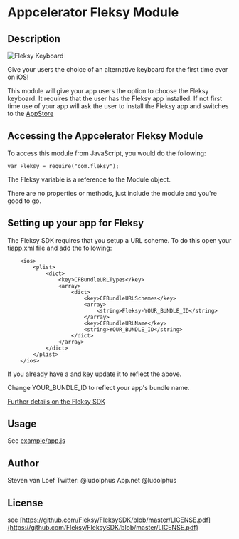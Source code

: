 # Appcelerator Fleksy Module

## Description

![Fleksy Keyboard](https://camo.githubusercontent.com/61dc0c76680d6e1a3c3954a0994cc548c6bf0baf/687474703a2f2f666c656b73792e636f6d2f323031342f77702d636f6e74656e742f75706c6f6164732f323031342f30322f4769742d42616e6e657232312e706e67 "Appcelerator Fleksy Module")

Give your users the choice of an alternative keyboard for the first time ever on iOS!

This module will give your app users the option to choose the Fleksy keyboard. It requires that the user has the Fleksy app installed. If not first time use of your app will ask the user to install the Fleksy app and switches to the [AppStore](https://itunes.apple.com/us/app/fleksy-keyboard-happy-typing/id520337246?mt=8)

## Accessing the Appcelerator Fleksy Module

To access this module from JavaScript, you would do the following:

	var Fleksy = require("com.fleksy");

The Fleksy variable is a reference to the Module object.

There are no properties or methods, just include the module and you're good to go.

## Setting up your app for Fleksy

The Fleksy SDK requires that you setup a URL scheme. To do this open your tiapp.xml file and add the following:

~~~
    <ios>
        <plist>
            <dict>
                <key>CFBundleURLTypes</key>
                <array>
                    <dict>
                        <key>CFBundleURLSchemes</key>
                        <array>
                            <string>Fleksy-YOUR_BUNDLE_ID</string>
                        </array>
                        <key>CFBundleURLName</key>
                        <string>YOUR_BUNDLE_ID</string>
                    </dict>
                </array>
            </dict>
        </plist>
    </ios>
~~~

If you already have a <ios> and <plist> key update it to reflect the above.

Change YOUR_BUNDLE_ID to reflect your app's bundle name.

[Further details on the Fleksy SDK](https://github.com/Fleksy/FleksySDK)

## Usage

See [example/app.js](https://github.com/ludolphus/Fleksy/blob/master/example/app.js)

## Author

Steven van Loef
Twitter: @ludolphus
App.net @ludolphus

## License

see [https://github.com/Fleksy/FleksySDK/blob/master/LICENSE.pdf](https://github.com/Fleksy/FleksySDK/blob/master/LICENSE.pdf)
